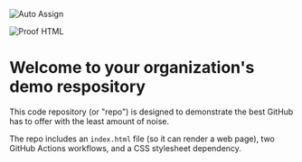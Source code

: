 ![Auto Assign](https://github.com/Kiogreo/demo-repository/actions/workflows/auto-assign.yml/badge.svg)

![Proof HTML](https://github.com/Kiogreo/demo-repository/actions/workflows/proof-html.yml/badge.svg)

# Welcome to your organization's demo respository
This code repository (or "repo") is designed to demonstrate the best GitHub has to offer with the least amount of noise.

The repo includes an `index.html` file (so it can render a web page), two GitHub Actions workflows, and a CSS stylesheet dependency.
